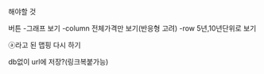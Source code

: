 해야할 것

버튼
-그래프 보기
-column 전체가격만 보기(반응형 고려) 
-row 5년,10년단위로 보기

ⓐ라고 된 맵핑 다시 하기

db없이 url에 저장?(링크복붙가능)

